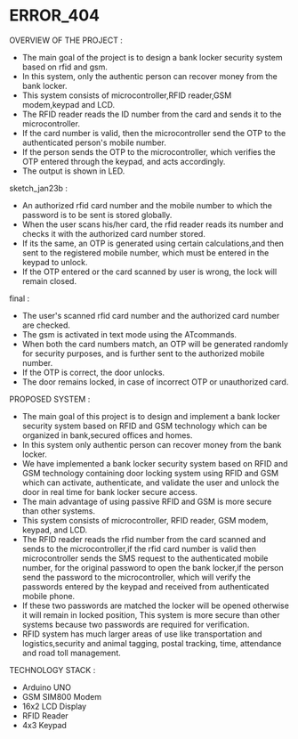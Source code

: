 # ERROR_404


OVERVIEW OF THE PROJECT :
* The main goal of the project is to design a bank locker security system based on rfid and gsm. 
* In this system, only the authentic person can recover money from the bank locker.
* This system consists of microcontroller,RFID reader,GSM modem,keypad and LCD.
* The RFID reader reads the ID number from the card and sends it to the microcontroller.
* If the card number is valid, then the microcontroller send the OTP to the authenticated person's mobile number.
* If the person sends the  OTP to the microcontroller, which verifies the OTP entered through the keypad, and acts accordingly.
* The output is shown in LED.

sketch_jan23b :	       
* An authorized rfid card number and the mobile number to which the password is to be sent is stored globally. 
* When the user scans his/her card, the rfid reader reads its number and checks it with the authorized card number stored.
* If its the same, an OTP is generated using certain calculations,and then sent to the registered mobile number, which must be entered in the keypad to unlock.
* If the OTP entered or the card scanned by user is wrong, the lock will remain closed.

final :	       
* The user's scanned rfid card number and the authorized card number are checked.
* The gsm is activated in text mode using the ATcommands.
* When both the card numbers match, an OTP will be generated randomly for security purposes, and is further sent to the authorized mobile number.
* If the OTP is correct, the door unlocks.
* The door remains locked, in case of incorrect OTP or unauthorized card. 

PROPOSED SYSTEM :
* The main goal of this project is to design and implement a bank locker security system based on RFID and GSM technology which can be organized in bank,secured offices 
  and homes. 
* In this system only authentic person can recover money from the bank locker. 
* We have implemented a bank locker security system based on RFID and GSM technology containing door locking system using RFID and GSM which can activate, authenticate,
  and validate the user and unlock the door in real time for bank locker secure access. 
* The main advantage of using passive RFID and GSM is more secure than other systems. 
* This system consists of microcontroller, RFID reader, GSM modem, keypad, and LCD.
* The RFID reader reads the rfid number from the card scanned and sends to the microcontroller,if the rfid card number is valid then microcontroller sends the SMS 
  request to the authenticated mobile number, for the original password to open the bank locker,if the person send the password to the microcontroller, which will 
  verify the passwords entered by the keypad and received from authenticated mobile phone. 
* If these two passwords are matched the locker will be opened otherwise it will remain in locked position, This system is more secure than other systems because 
  two passwords are required for verification.
* RFID system has much larger areas of use like transportation and logistics,security and animal tagging, postal tracking, time, attendance and road toll management.

TECHNOLOGY STACK :
* Arduino UNO
* GSM SIM800 Modem
* 16x2 LCD Display
* RFID Reader
* 4x3 Keypad